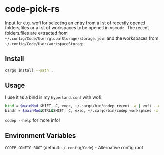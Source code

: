 # code-pick-rs
Input for e.g. wofi for selecting an entry from a list of recently opened folders/files or a list of workspaces to be opened in vscode. The recent folders/files are extracted from `~/.config/Code/User/globalStorage/storage.json` and the workspaces from `~/.config/Code/User/workspaceStorage`.

## Install
```bash
cargo install --path .
```

## Usage
I use it as a bind in my `hyperland.conf` with wofi:
```bash
bind = $mainMod SHIFT, C, exec, ~/.cargo/bin/codep recent -a | wofi --dmenu | xargs -r -I {} code --new-window "{}"
bindr = $mainMod&CTRL&SHIFT, C, exec, ~/.cargo/bin/codep workspaces -x 365 | wofi --dmenu | xargs -r -I {} code --new-window "{}"
```

`codep --help` for more info!

## Environment Variables

`CODEP_CONFIG_ROOT` (default: `~/.config/Code`) - Alternative config root
